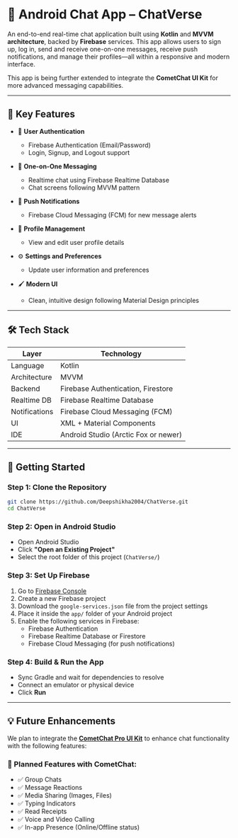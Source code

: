 
# 💬 Android Chat App – ChatVerse

An end-to-end real-time chat application built using **Kotlin** and **MVVM architecture**, backed by **Firebase** services. This app allows users to sign up, log in, send and receive one-on-one messages, receive push notifications, and manage their profiles—all within a responsive and modern interface.

This app is being further extended to integrate the **CometChat UI Kit** for more advanced messaging capabilities.

---

## 🚀 Key Features

- 🔐 **User Authentication**
  - Firebase Authentication (Email/Password)
  - Login, Signup, and Logout support

- 💬 **One-on-One Messaging**
  - Realtime chat using Firebase Realtime Database
  - Chat screens following MVVM pattern

- 🔔 **Push Notifications**
  - Firebase Cloud Messaging (FCM) for new message alerts

- 👤 **Profile Management**
  - View and edit user profile details

- ⚙️ **Settings and Preferences**
  - Update user information and preferences

- 🖌️ **Modern UI**
  - Clean, intuitive design following Material Design principles

---

## 🛠️ Tech Stack

| Layer           | Technology                          |
|------------------|--------------------------------------|
| Language         | Kotlin                               |
| Architecture     | MVVM                                 |
| Backend          | Firebase Authentication, Firestore   |
| Realtime DB      | Firebase Realtime Database           |
| Notifications    | Firebase Cloud Messaging (FCM)       |
| UI               | XML + Material Components            |
| IDE              | Android Studio (Arctic Fox or newer) |

---

## 🔧 Getting Started

### Step 1: Clone the Repository

```bash
git clone https://github.com/Deepshikha2004/ChatVerse.git
cd ChatVerse
```

### Step 2: Open in Android Studio

- Open Android Studio
- Click **"Open an Existing Project"**
- Select the root folder of this project (`ChatVerse/`)

### Step 3: Set Up Firebase

1. Go to [Firebase Console](https://console.firebase.google.com/)
2. Create a new Firebase project
3. Download the `google-services.json` file from the project settings
4. Place it inside the `app/` folder of your Android project
5. Enable the following services in Firebase:
   - Firebase Authentication
   - Firebase Realtime Database or Firestore
   - Firebase Cloud Messaging (for push notifications)

### Step 4: Build & Run the App

- Sync Gradle and wait for dependencies to resolve
- Connect an emulator or physical device
- Click **Run**

---

## 💡 Future Enhancements

We plan to integrate the **[CometChat Pro UI Kit](https://www.cometchat.com/docs/android-uikit/overview)** to enhance chat functionality with the following features:

### 🔄 Planned Features with CometChat:

- ✅ Group Chats
- ✅ Message Reactions
- ✅ Media Sharing (Images, Files)
- ✅ Typing Indicators
- ✅ Read Receipts
- ✅ Voice and Video Calling
- ✅ In-app Presence (Online/Offline status)

